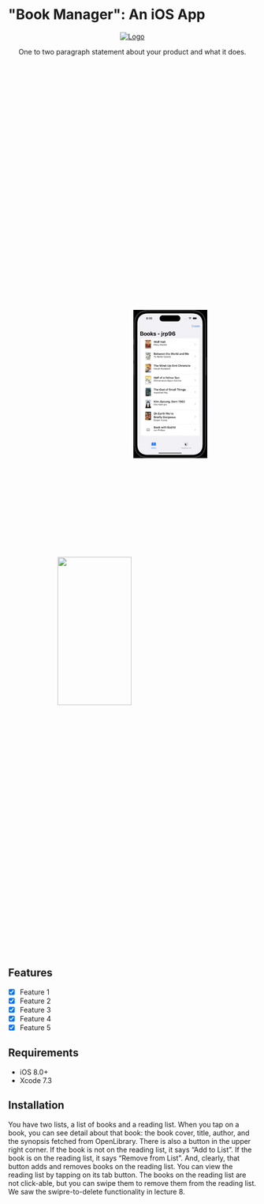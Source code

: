 # "Book Manager": An iOS App <br />
<p align="center">
  <a href="https://github.com/alexanderritik/Best-README-Template">
    <img src="logo.jpeg" alt="Logo" width="80" height="80">
  </a>
  <p align="center">
    One to two paragraph statement about your product and what it does.
  </p>
</p>


<p align="center">
<img src= "create.gif" width="150" height="300" vspace=500>
<img src= "list.gif" width="150" height="300" vspace=500>
</p>

## Features

- [x] Feature 1
- [x] Feature 2
- [x] Feature 3
- [x] Feature 4
- [x] Feature 5

## Requirements

- iOS 8.0+
- Xcode 7.3

## Installation

You have two lists, a list of books and a reading list. When you tap on a book, you can see detail about that book: the book cover, title, author, and the synopsis fetched from OpenLibrary. There is also a button in the upper right corner. If the book is not on the reading list, it says “Add to List”. If the book is on the reading list, it says “Remove from List”. And, clearly, that button adds and removes books on the reading list. You can view the reading list by tapping on its tab button. The books on the reading list are not click-able, but you can swipe them to remove them from the reading list. We saw the swipre-to-delete functionality in lecture 8.

